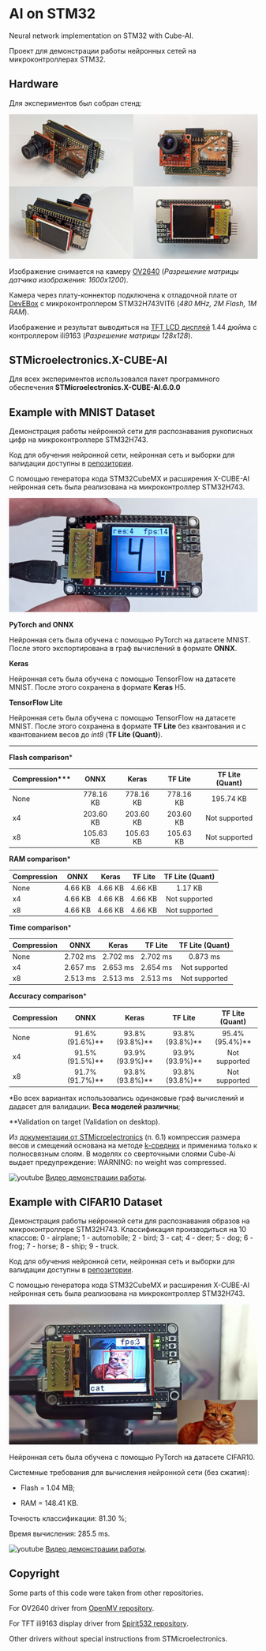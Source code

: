 # AI on STM32
Neural network implementation on STM32 with Cube-AI.

Проект для демонстрации работы нейронных сетей на микроконтроллерах STM32.

## Hardware

Для экспериментов был собран стенд:

![board](img/hardware.jpg)

Изображение снимается на камеру [OV2640](https://mcustore.ru/store/datchiki-i-sensory/kamera-ov2640-1600x1200/) (*Разрешение матрицы датчика изображения: 1600x1200*).

Камера через плату-коннектор подключена к отладочной плате от [DevEBox]( https://github.com/mcauser/MCUDEV_DEVEBOX_H7XX_M ) c микроконтроллером STM32H743VIT6 (*480 MHz,  2M Flash, 1M RAM*).

Изображение и результат выводиться на [TFT LCD дисплей](https://arduino-kit.ru/product/displey-144_-color-tft-128h128-spi) 1.44 дюйма с контроллером ili9163 (*Разрешение матрицы 128x128*).

## STMicroelectronics.X-CUBE-AI

Для всех экспериментов использовался пакет программного обеспечения **STMicroelectronics.X-CUBE-AI.6.0.0**

## Example with MNIST Dataset

Демонстрация работы нейронной сети для распознавания рукописных цифр на микроконтроллере STM32H743.

Код для обучения нейронной сети, нейронная сеть и выборки для валидации доступны в [репозитории](https://github.com/darkyfoxy/AI_on_STM32/tree/main/network_MNIST).

С помощью генератора кода STM32CubeMX и расширения X-CUBE-AI нейронная сеть была реализована на микроконтроллер STM32H743.

![mnist](img/mnist.jpg)

**PyTorch and ONNX**

Нейронная сеть была обучена с помощью PyTorch на датасетe MNIST. После этого экспортирована в граф вычислений в формате **ONNX**.

**Keras**

Нейронная сеть была обучена с помощью TensorFlow на датасетe MNIST. После этого сохранена в формате **Keras** H5.

**TensorFlow Lite**

Нейронная сеть была обучена с помощью TensorFlow на датасетe MNIST. После этого сохранена в формате **TF Lite** без квантования и с квантованием весов до *int8* (**TF Lite (Quant)**).

---

**Flash comparison***

| Сompression*** |   ONNX    |   Keras   |  TF Lite  | TF Lite (Quant) |
| :------------- | :-------: | :-------: | :-------: | :-------------: |
| None           | 778.16 KB | 778.16 KB | 778.16 KB |    195.74 KB    |
| x4             | 203.60 KB | 203.60 KB | 203.60 KB |  Not supported  |
| x8             | 105.63 KB | 105.63 KB | 105.63 KB |  Not supported  |

**RAM comparison***

| Сompression |  ONNX   |  Keras  | TF Lite | TF Lite (Quant) |
| ----------- | :-----: | :-----: | :-----: | :-------------: |
| None        | 4.66 KB | 4.66 KB | 4.66 KB |     1.17 KB     |
| x4          | 4.66 KB | 4.66 KB | 4.66 KB |  Not supported  |
| x8          | 4.66 KB | 4.66 KB | 4.66 KB |  Not supported  |

**Time comparison***

| Сompression |   ONNX   |  Keras   | TF Lite  | TF Lite (Quant) |
| ----------- | :------: | :------: | :------: | :-------------: |
| None        | 2.702 ms | 2.702 ms | 2.702 ms |    0.873 ms     |
| x4          | 2.657 ms | 2.653 ms | 2.654 ms |  Not supported  |
| x8          | 2.513 ms | 2.513 ms | 2.513 ms |  Not supported  |

**Accuracy comparison***

| Сompression |      ONNX       |      Keras      |     TF Lite     | TF Lite (Quant) |
| ----------- | :-------------: | :-------------: | :-------------: | :-------------: |
| None        | 91.6% (91.6%)** | 93.8% (93.8%)** | 93.8% (93.8%)** | 95.4% (95.4%)** |
| x4          | 91.5% (91.5%)** | 93.9% (93.9%)** | 93.9% (93.9%)** |  Not supported  |
| x8          | 91.7% (91.7%)** | 93.8% (93.8%)** | 93.8% (93.8%)** |  Not supported  |

*Во всех вариантах использовались одинаковые граф вычислений и дадасет для валидации. **Веса моделей различны**;

**Validation on target (Validation on desktop).

Из [документации от STMicroelectronics](https://www.st.com/resource/en/user_manual/dm00570145-getting-started-with-xcubeai-expansion-package-for-artificial-intelligence-ai-stmicroelectronics.pdf) (п. 6.1) компрессия размера весов и смещений основана на методе [k-средних](https://ru.wikipedia.org/wiki/Метод_k-средних) и применима только к полносвязным слоям. В моделях со сверточными слоями Cube-Ai выдает предупреждение: WARNING: no weight was compressed.

 ![youtube](https://img.shields.io/badge/YouTube-FF0000?style=for-the-badge&logo=youtube&logoColor=white)
[Видео демонстрации работы](https://www.youtube.com/watch?v=OYYefBLlM6g).

## Example with CIFAR10 Dataset

Демонстрация работы нейронной сети для распознавания образов на микроконтроллере STM32H743.
Классификация производиться на 10 классов: 0 - airplane; 1 - automobile; 2 - bird; 3 - cat; 4 - deer; 5 - dog; 6 - frog; 7 - horse; 8 - ship; 9 - truck.

Код для обучения нейронной сети, нейронная сеть и выборки для валидации доступны в [репозитории](https://github.com/darkyfoxy/AI_on_STM32/tree/main/network_CIFAR10).

С помощью генератора кода STM32CubeMX и расширения X-CUBE-AI нейронная сеть была реализована на микроконтроллер STM32H743.

![cifar10](img/cifar.png)

Нейронная сеть была обучена с помощью PyTorch на датасетe CIFAR10.

Системные требования для вычисления нейронной сети (без сжатия): 

- Flash = 1.04 MB;

- RAM = 148.41 КВ.

Точность классификации: 81.30 %;

Время вычисления: 285.5 ms.

![youtube](https://img.shields.io/badge/YouTube-FF0000?style=for-the-badge&logo=youtube&logoColor=white)
[Видео демонстрации работы](https://www.youtube.com/watch?v=fylVEovoXl0).

## Copyright

Some parts of this code were taken from other repositories. 

For OV2640 driver from [OpenMV repository](https://github.com/openmv/openmv).

For TFT ili9163 display driver from [Spirit532 repository](https://github.com/Spirit532/ILI9163C_STM32_HAL_DMA).

Other drivers without special instructions from STMicroelectronics.
